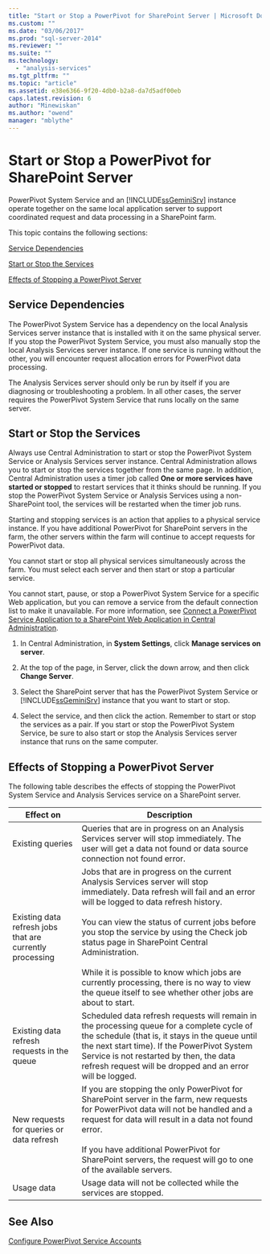 ```yaml
---
title: "Start or Stop a PowerPivot for SharePoint Server | Microsoft Docs"
ms.custom: ""
ms.date: "03/06/2017"
ms.prod: "sql-server-2014"
ms.reviewer: ""
ms.suite: ""
ms.technology: 
  - "analysis-services"
ms.tgt_pltfrm: ""
ms.topic: "article"
ms.assetid: e38e6366-9f20-4db0-b2a8-da7d5adf00eb
caps.latest.revision: 6
author: "Minewiskan"
ms.author: "owend"
manager: "mblythe"
---
```

# Start or Stop a PowerPivot for SharePoint Server
  PowerPivot System Service and an [!INCLUDE[ssGeminiSrv](../includes/ssgeminisrv-md.md)] instance operate together on the same local application server to support coordinated request and data processing in a SharePoint farm.  
  
 This topic contains the following sections:  
  
 [Service Dependencies](#dependencies)  
  
 [Start or Stop the Services](#startstop)  
  
 [Effects of Stopping a PowerPivot Server](#effects)  
  
##  <a name="dependencies"></a> Service Dependencies  
 The PowerPivot System Service has a dependency on the local Analysis Services server instance that is installed with it on the same physical server. If you stop the PowerPivot System Service, you must also manually stop the local Analysis Services server instance. If one service is running without the other, you will encounter request allocation errors for PowerPivot data processing.  
  
 The Analysis Services server should only be run by itself if you are diagnosing or troubleshooting a problem. In all other cases, the server requires the PowerPivot System Service that runs locally on the same server.  
  
##  <a name="startstop"></a> Start or Stop the Services  
 Always use Central Administration to start or stop the PowerPivot System Service or Analysis Services server instance. Central Administration allows you to start or stop the services together from the same page. In addition, Central Administration uses a timer job called **One or more services have started or stopped** to restart services that it thinks should be running. If you stop the PowerPivot System Service or Analysis Services using a non-SharePoint tool, the services will be restarted when the timer job runs.  
  
 Starting and stopping services is an action that applies to a physical service instance. If you have additional PowerPivot for SharePoint servers in the farm, the other servers within the farm will continue to accept requests for PowerPivot data.  
  
 You cannot start or stop all physical services simultaneously across the farm. You must select each server and then start or stop a particular service.  
  
 You cannot start, pause, or stop a PowerPivot System Service for a specific Web application, but you can remove a service from the default connection list to make it unavailable. For more information, see [Connect a PowerPivot Service Application to a SharePoint Web Application in Central Administration](../../2014/analysis-services/connect-power-pivot-service-app-to-sharepoint-web-app-in-ca.md).  
  
1.  In Central Administration, in **System Settings**, click **Manage services on server**.  
  
2.  At the top of the page, in Server, click the down arrow, and then click **Change Server**.  
  
3.  Select the SharePoint server that has the PowerPivot System Service or [!INCLUDE[ssGeminiSrv](../includes/ssgeminisrv-md.md)] instance that you want to start or stop.  
  
4.  Select the service, and then click the action. Remember to start or stop the services as a pair. If you start or stop the PowerPivot System Service, be sure to also start or stop the Analysis Services server instance that runs on the same computer.  
  
##  <a name="effects"></a> Effects of Stopping a PowerPivot Server  
 The following table describes the effects of stopping the PowerPivot System Service and Analysis Services service on a SharePoint server.  
  
|Effect on|Description|  
|---------------|-----------------|  
|Existing queries|Queries that are in progress on an Analysis Services server will stop immediately. The user will get a data not found or data source connection not found error.|  
|Existing data refresh jobs that are currently processing|Jobs that are in progress on the current Analysis Services server will stop immediately. Data refresh will fail and an error will be logged to data refresh history.<br /><br /> You can view the status of current jobs before you stop the service by using the Check job status page in SharePoint Central Administration.<br /><br /> While it is possible to know which jobs are currently processing, there is no way to view the queue itself to see whether other jobs are about to start.|  
|Existing data refresh requests in the queue|Scheduled data refresh requests will remain in the processing queue for a complete cycle of the schedule (that is, it stays in the queue until the next start time). If the PowerPivot System Service is not restarted by then, the data refresh request will be dropped and an error will be logged.|  
|New requests for queries or data refresh|If you are stopping the only PowerPivot for SharePoint server in the farm, new requests for PowerPivot data will not be handled and a request for data will result in a data not found error.<br /><br /> If you have additional PowerPivot for SharePoint servers, the request will go to one of the available servers.|  
|Usage data|Usage data will not be collected while the services are stopped.|  
  
## See Also  
 [Configure PowerPivot Service Accounts](../../2014/analysis-services/configure-powerpivot-service-accounts.md)  
  
  
